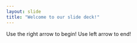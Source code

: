 ```yaml
---
layout: slide
title: "Welcome to our slide deck!"
---
```


Use the right arrow to begin!
Use left arrow to end!
